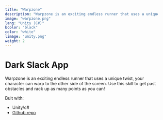 ```yaml
---
title: "Warpzone"
description: "Warpzone is an exciting endless runner that uses a unique twist, your character can warp to the other side of the screen. Use this skill to get past obstacles and rack up as many points as you can!"
image: "warpzone.png"
lang: "Unity (C#)"
bcolor: "black"
color: "white"
limage: "unity.png"
weight: 2
---
```

# Dark Slack App

Warpzone is an exciting endless runner that uses a unique twist, your character can warp to the other side of the screen. Use this skill to get past obstacles and rack up as many points as you can!

Bult with:

- Unity/c#
- [Github repo](https://github.com/Ciuffi/Warpzone)